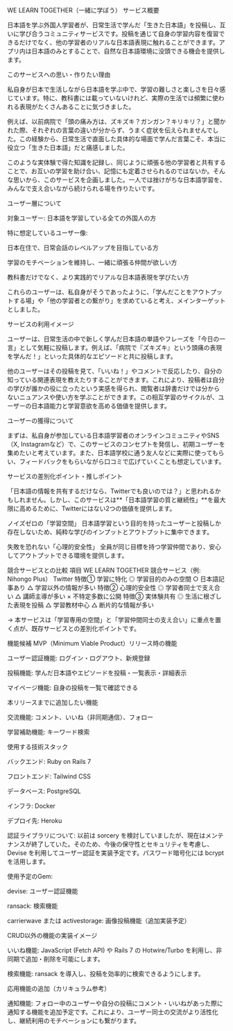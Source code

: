 WE LEARN TOGETHER（一緒に学ぼう）
サービス概要

日本語を学ぶ外国人学習者が、日常生活で学んだ「生きた日本語」を投稿し、互いに学び合うコミュニティサービスです。投稿を通じて自身の学習内容を復習できるだけでなく、他の学習者のリアルな日本語表現に触れることができます。アプリ内は日本語のみとすることで、自然な日本語環境に没頭できる機会を提供します。

このサービスへの思い・作りたい理由

私自身が日本で生活しながら日本語を学ぶ中で、学習の難しさと楽しさを日々感じています。特に、教科書には載っていないけれど、実際の生活では頻繁に使われる表現がたくさんあることに気づきました。

例えば、以前病院で「頭の痛み方は、ズキズキ？ガンガン？キリキリ？」と聞かれた際、それぞれの言葉の違いが分からず、うまく症状を伝えられませんでした。この経験から、日常生活で直面した具体的な場面で学んだ言葉こそ、本当に役立つ「生きた日本語」だと痛感しました。

このような実体験で得た知識を記録し、同じように頑張る他の学習者と共有することで、お互いの学習を助け合い、記憶にも定着させられるのではないか。そんな思いから、このサービスを企画しました。一人では挫けがちな日本語学習を、みんなで支え合いながら続けられる場を作りたいです。

ユーザー層について

対象ユーザー: 日本語を学習している全ての外国人の方

特に想定しているユーザー像:

日本在住で、日常会話のレベルアップを目指している方

学習のモチベーションを維持し、一緒に頑張る仲間が欲しい方

教科書だけでなく、より実践的でリアルな日本語表現を学びたい方

これらのユーザーは、私自身がそうであったように、「学んだことをアウトプットする場」や「他の学習者との繋がり」を求めていると考え、メインターゲットとしました。

サービスの利用イメージ

ユーザーは、日常生活の中で新しく学んだ日本語の単語やフレーズを「今日の一言」として気軽に投稿します。例えば、「病院で『ズキズキ』という頭痛の表現を学んだ！」といった具体的なエピソードと共に投稿します。

他のユーザーはその投稿を見て、「いいね！」やコメントで反応したり、自分の知っている関連表現を教えたりすることができます。これにより、投稿者は自分の学びが誰かの役に立ったという実感を得られ、閲覧者は辞書だけでは分からないニュアンスや使い方を学ぶことができます。この相互学習のサイクルが、ユーザーの日本語能力と学習意欲を高める価値を提供します。

ユーザーの獲得について

まずは、私自身が参加している日本語学習者のオンラインコミュニティやSNS（X, Instagramなど）で、このサービスのコンセプトを発信し、初期ユーザーを集めたいと考えています。また、日本語学校に通う友人などに実際に使ってもらい、フィードバックをもらいながら口コミで広げていくことも想定しています。

サービスの差別化ポイント・推しポイント

「日本語の情報を共有するだけなら、Twitterでも良いのでは？」と思われるかもしれません。しかし、このサービスは**「日本語学習の質と継続性」**を最大限に高めるために、Twitterにはない2つの価値を提供します。

ノイズゼロの「学習空間」
日本語学習という目的を持ったユーザーと投稿しか存在しないため、純粋な学びのインプットとアウトプットに集中できます。

失敗を恐れない「心理的安全性」
全員が同じ目標を持つ学習仲間であり、安心してアウトプットできる環境を提供します。

競合サービスとの比較
項目	WE LEARN TOGETHER	競合サービス（例: Nihongo Plus）	Twitter
特徴① 学習に特化	◎ 学習目的のみの空間	○ 日本語記事あり	△ 学習以外の情報が多い
特徴② 心理的安全性	◎ 学習者同士で支え合い	△ 講師主導が多い	× 不特定多数に公開
特徴③ 実体験共有	◎ 生活に根ざした表現を投稿	△ 学習教材中心	△ 断片的な情報が多い

→ 本サービスは「学習専用の空間」と「学習仲間同士の支え合い」に重点を置く点が、既存サービスとの差別化ポイントです。

機能候補
MVP（Minimum Viable Product）リリース時の機能

ユーザー認証機能: ログイン・ログアウト、新規登録

投稿機能: 学んだ日本語やエピソードを投稿・一覧表示・詳細表示

マイページ機能: 自身の投稿を一覧で確認できる

本リリースまでに追加したい機能

交流機能: コメント、いいね（非同期通信）、フォロー

学習補助機能: キーワード検索

使用する技術スタック

バックエンド: Ruby on Rails 7

フロントエンド: Tailwind CSS

データベース: PostgreSQL

インフラ: Docker

デプロイ先: Heroku

認証ライブラリについて:
以前は sorcery を検討していましたが、現在はメンテナンスが終了していた。そのため、今後の保守性とセキュリティを考慮し、Devise を利用してユーザー認証を実装予定です。パスワード暗号化には bcrypt を活用します。

使用予定のGem:

devise: ユーザー認証機能

ransack: 検索機能

carrierwave または activestorage: 画像投稿機能（追加実装予定）

CRUD以外の機能の実装イメージ

いいね機能: JavaScript (Fetch API) や Rails 7 の Hotwire/Turbo を利用し、非同期で追加・削除を可能にします。

検索機能: ransack を導入し、投稿を効率的に検索できるようにします。

応用機能の追加（カリキュラム参考）

通知機能: フォロー中のユーザーや自分の投稿にコメント・いいねがあった際に通知する機能を追加予定です。これにより、ユーザー同士の交流がより活性化し、継続利用のモチベーションにも繋がります。
